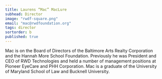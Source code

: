 ```yaml
---
title: Laurens “Mac” MacLure
subhead: Director
image: "rwdf-square.png"
email: "mac@rwdfoundation.org"
tags: director
sortorder: b
published: true
---
```


Mac is on the Board of Directors of the Baltimore Arts Realty Corporation and the Hannah More School Foundation. Previously he was President and CEO of RWD Technologies and held a number of management positions at Pioneer EyeCare and PHH Corporation. Mac is a graduate of the University of Maryland School of Law and Bucknell University.